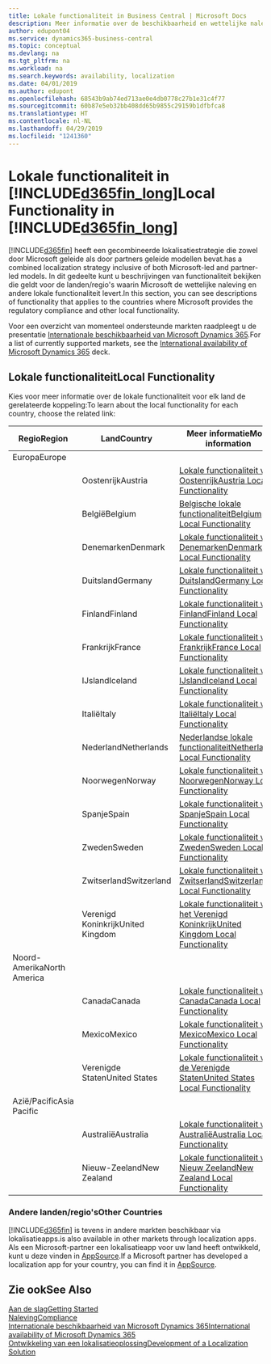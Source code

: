 ```yaml
---
title: Lokale functionaliteit in Business Central | Microsoft Docs
description: Meer informatie over de beschikbaarheid en wettelijke naleving van Dynamics 365 Business Central.
author: edupont04
ms.service: dynamics365-business-central
ms.topic: conceptual
ms.devlang: na
ms.tgt_pltfrm: na
ms.workload: na
ms.search.keywords: availability, localization
ms.date: 04/01/2019
ms.author: edupont
ms.openlocfilehash: 68543b9ab74ed713ae0e4db0778c27b1e31c4f77
ms.sourcegitcommit: 60b87e5eb32bb408dd65b9855c29159b1dfbfca8
ms.translationtype: HT
ms.contentlocale: nl-NL
ms.lasthandoff: 04/29/2019
ms.locfileid: "1241360"
---
```

# <a name="local-functionality-in-included365finlongincludesd365finlongmdmd"></a><span data-ttu-id="6e424-103">Lokale functionaliteit in [!INCLUDE[d365fin_long](includes/d365fin_long_md.md)]</span><span class="sxs-lookup"><span data-stu-id="6e424-103">Local Functionality in [!INCLUDE[d365fin_long](includes/d365fin_long_md.md)]</span></span>
[!INCLUDE[d365fin](includes/d365fin_md.md)] <span data-ttu-id="6e424-104">heeft een gecombineerde lokalisatiestrategie die zowel door Microsoft geleide als door partners geleide modellen bevat.</span><span class="sxs-lookup"><span data-stu-id="6e424-104">has a combined localization strategy inclusive of both Microsoft-led and partner-led models.</span></span> <span data-ttu-id="6e424-105">In dit gedeelte kunt u beschrijvingen van functionaliteit bekijken die geldt voor de landen/regio's waarin Microsoft de wettelijke naleving en andere lokale functionaliteit levert.</span><span class="sxs-lookup"><span data-stu-id="6e424-105">In this section, you can see descriptions of functionality that applies to the countries where Microsoft provides the regulatory compliance and other local functionality.</span></span>  

<span data-ttu-id="6e424-106">Voor een overzicht van momenteel ondersteunde markten raadpleegt u de presentatie [Internationale beschikbaarheid van Microsoft Dynamics 365](https://docs.microsoft.com/en-us/dynamics365/get-started/availability).</span><span class="sxs-lookup"><span data-stu-id="6e424-106">For a list of currently supported markets, see the [International availability of Microsoft Dynamics 365](https://docs.microsoft.com/en-us/dynamics365/get-started/availability) deck.</span></span>  

## <a name="local-functionality"></a><span data-ttu-id="6e424-107">Lokale functionaliteit</span><span class="sxs-lookup"><span data-stu-id="6e424-107">Local Functionality</span></span>
<span data-ttu-id="6e424-108">Kies voor meer informatie over de lokale functionaliteit voor elk land de gerelateerde koppeling:</span><span class="sxs-lookup"><span data-stu-id="6e424-108">To learn about the local functionality for each country, choose the related link:</span></span>

| <span data-ttu-id="6e424-109">Regio</span><span class="sxs-lookup"><span data-stu-id="6e424-109">Region</span></span> | <span data-ttu-id="6e424-110">Land</span><span class="sxs-lookup"><span data-stu-id="6e424-110">Country</span></span> | <span data-ttu-id="6e424-111">Meer informatie</span><span class="sxs-lookup"><span data-stu-id="6e424-111">More information</span></span> |
| --- | --- |--- |
| <span data-ttu-id="6e424-112">Europa</span><span class="sxs-lookup"><span data-stu-id="6e424-112">Europe</span></span> |  | |
|        | <span data-ttu-id="6e424-113">Oostenrijk</span><span class="sxs-lookup"><span data-stu-id="6e424-113">Austria</span></span> | [<span data-ttu-id="6e424-114">Lokale functionaliteit voor Oostenrijk</span><span class="sxs-lookup"><span data-stu-id="6e424-114">Austria Local Functionality</span></span>](localfunctionality/austria/austria-local-functionality.md) |
|        | <span data-ttu-id="6e424-115">België</span><span class="sxs-lookup"><span data-stu-id="6e424-115">Belgium</span></span> |  [<span data-ttu-id="6e424-116">Belgische lokale functionaliteit</span><span class="sxs-lookup"><span data-stu-id="6e424-116">Belgium Local Functionality</span></span>](localfunctionality/belgium/belgium-local-functionality.md) |
|        | <span data-ttu-id="6e424-117">Denemarken</span><span class="sxs-lookup"><span data-stu-id="6e424-117">Denmark</span></span> | [<span data-ttu-id="6e424-118">Lokale functionaliteit voor Denemarken</span><span class="sxs-lookup"><span data-stu-id="6e424-118">Denmark Local Functionality</span></span>](localfunctionality/denmark/denmark-local-functionality.md) |
|        | <span data-ttu-id="6e424-119">Duitsland</span><span class="sxs-lookup"><span data-stu-id="6e424-119">Germany</span></span> | [<span data-ttu-id="6e424-120">Lokale functionaliteit voor Duitsland</span><span class="sxs-lookup"><span data-stu-id="6e424-120">Germany Local Functionality</span></span>](localfunctionality/germany/germany-local-functionality.md) |
|        | <span data-ttu-id="6e424-121">Finland</span><span class="sxs-lookup"><span data-stu-id="6e424-121">Finland</span></span> | [<span data-ttu-id="6e424-122">Lokale functionaliteit voor Finland</span><span class="sxs-lookup"><span data-stu-id="6e424-122">Finland Local Functionality</span></span>](localfunctionality/finland/finland-local-functionality.md) |
|        | <span data-ttu-id="6e424-123">Frankrijk</span><span class="sxs-lookup"><span data-stu-id="6e424-123">France</span></span> | [<span data-ttu-id="6e424-124">Lokale functionaliteit voor Frankrijk</span><span class="sxs-lookup"><span data-stu-id="6e424-124">France Local Functionality</span></span>](localfunctionality/france/france-local-functionality.md) |
|        | <span data-ttu-id="6e424-125">IJsland</span><span class="sxs-lookup"><span data-stu-id="6e424-125">Iceland</span></span> | [<span data-ttu-id="6e424-126">Lokale functionaliteit voor IJsland</span><span class="sxs-lookup"><span data-stu-id="6e424-126">Iceland Local Functionality</span></span>](localfunctionality/iceland/iceland-local-functionality.md) |
|        | <span data-ttu-id="6e424-127">Italië</span><span class="sxs-lookup"><span data-stu-id="6e424-127">Italy</span></span> | [<span data-ttu-id="6e424-128">Lokale functionaliteit voor Italië</span><span class="sxs-lookup"><span data-stu-id="6e424-128">Italy Local Functionality</span></span>](localfunctionality/italy/italy-local-functionality.md) |
|        | <span data-ttu-id="6e424-129">Nederland</span><span class="sxs-lookup"><span data-stu-id="6e424-129">Netherlands</span></span> | [<span data-ttu-id="6e424-130">Nederlandse lokale functionaliteit</span><span class="sxs-lookup"><span data-stu-id="6e424-130">Netherlands Local Functionality</span></span>](localfunctionality/netherlands/netherlands-local-functionality.md) |
|        | <span data-ttu-id="6e424-131">Noorwegen</span><span class="sxs-lookup"><span data-stu-id="6e424-131">Norway</span></span> | [<span data-ttu-id="6e424-132">Lokale functionaliteit voor Noorwegen</span><span class="sxs-lookup"><span data-stu-id="6e424-132">Norway Local Functionality</span></span>](localfunctionality/norway/norway-local-functionality.md) |
|        | <span data-ttu-id="6e424-133">Spanje</span><span class="sxs-lookup"><span data-stu-id="6e424-133">Spain</span></span> | [<span data-ttu-id="6e424-134">Lokale functionaliteit voor Spanje</span><span class="sxs-lookup"><span data-stu-id="6e424-134">Spain Local Functionality</span></span>](localfunctionality/spain/spain-local-functionality.md) |
|        | <span data-ttu-id="6e424-135">Zweden</span><span class="sxs-lookup"><span data-stu-id="6e424-135">Sweden</span></span> | [<span data-ttu-id="6e424-136">Lokale functionaliteit voor Zweden</span><span class="sxs-lookup"><span data-stu-id="6e424-136">Sweden Local Functionality</span></span>](localfunctionality/sweden/sweden-local-functionality.md) |
|        | <span data-ttu-id="6e424-137">Zwitserland</span><span class="sxs-lookup"><span data-stu-id="6e424-137">Switzerland</span></span> | [<span data-ttu-id="6e424-138">Lokale functionaliteit voor Zwitserland</span><span class="sxs-lookup"><span data-stu-id="6e424-138">Switzerland Local Functionality</span></span>](localfunctionality/switzerland/switzerland-local-functionality.md) |
|        | <span data-ttu-id="6e424-139">Verenigd Koninkrijk</span><span class="sxs-lookup"><span data-stu-id="6e424-139">United Kingdom</span></span> | [<span data-ttu-id="6e424-140">Lokale functionaliteit voor het Verenigd Koninkrijk</span><span class="sxs-lookup"><span data-stu-id="6e424-140">United Kingdom Local Functionality</span></span>](localfunctionality/unitedkingdom/united-kingdom-local-functionality.md) |
| <span data-ttu-id="6e424-141">Noord-Amerika</span><span class="sxs-lookup"><span data-stu-id="6e424-141">North America</span></span> |       |  |
|        | <span data-ttu-id="6e424-142">Canada</span><span class="sxs-lookup"><span data-stu-id="6e424-142">Canada</span></span>|[<span data-ttu-id="6e424-143">Lokale functionaliteit voor Canada</span><span class="sxs-lookup"><span data-stu-id="6e424-143">Canada Local Functionality</span></span>](localfunctionality/canada/canada-local-functionality.md) |
|        | <span data-ttu-id="6e424-144">Mexico</span><span class="sxs-lookup"><span data-stu-id="6e424-144">Mexico</span></span> | [<span data-ttu-id="6e424-145">Lokale functionaliteit voor Mexico</span><span class="sxs-lookup"><span data-stu-id="6e424-145">Mexico Local Functionality</span></span>](localfunctionality/mexico/mexico-local-functionality.md) |
|        | <span data-ttu-id="6e424-146">Verenigde Staten</span><span class="sxs-lookup"><span data-stu-id="6e424-146">United States</span></span>|[<span data-ttu-id="6e424-147">Lokale functionaliteit voor de Verenigde Staten</span><span class="sxs-lookup"><span data-stu-id="6e424-147">United States Local Functionality</span></span>](localfunctionality/unitedstates/united-states-local-functionality.md) |
| <span data-ttu-id="6e424-148">Azië/Pacific</span><span class="sxs-lookup"><span data-stu-id="6e424-148">Asia Pacific</span></span> |       |  |
|        | <span data-ttu-id="6e424-149">Australië</span><span class="sxs-lookup"><span data-stu-id="6e424-149">Australia</span></span> | [<span data-ttu-id="6e424-150">Lokale functionaliteit voor Australië</span><span class="sxs-lookup"><span data-stu-id="6e424-150">Australia Local Functionality</span></span>](localfunctionality/australia/australia-local-functionality.md) |
|        | <span data-ttu-id="6e424-151">Nieuw-Zeeland</span><span class="sxs-lookup"><span data-stu-id="6e424-151">New Zealand</span></span> | [<span data-ttu-id="6e424-152">Lokale functionaliteit voor Nieuw Zeeland</span><span class="sxs-lookup"><span data-stu-id="6e424-152">New Zealand Local Functionality</span></span>](localfunctionality/newzealand/new-zealand-local-functionality.md) |

### <a name="other-countries"></a><span data-ttu-id="6e424-153">Andere landen/regio's</span><span class="sxs-lookup"><span data-stu-id="6e424-153">Other Countries</span></span>
[!INCLUDE[d365fin](includes/d365fin_md.md)] <span data-ttu-id="6e424-154">is tevens in andere markten beschikbaar via lokalisatieapps.</span><span class="sxs-lookup"><span data-stu-id="6e424-154">is also available in other markets through localization apps.</span></span> <span data-ttu-id="6e424-155">Als een Microsoft-partner een lokalisatieapp voor uw land heeft ontwikkeld, kunt u deze vinden in [AppSource](https://appsource.microsoft.com/en-us/product/dynamics-365-business-central/).</span><span class="sxs-lookup"><span data-stu-id="6e424-155">If a Microsoft partner has developed a localization app for your country, you can find it in [AppSource](https://appsource.microsoft.com/en-us/product/dynamics-365-business-central/).</span></span>

## <a name="see-also"></a><span data-ttu-id="6e424-156">Zie ook</span><span class="sxs-lookup"><span data-stu-id="6e424-156">See Also</span></span>
[<span data-ttu-id="6e424-157">Aan de slag</span><span class="sxs-lookup"><span data-stu-id="6e424-157">Getting Started</span></span>](product-get-started.md)  
[<span data-ttu-id="6e424-158">Naleving</span><span class="sxs-lookup"><span data-stu-id="6e424-158">Compliance</span></span>](compliance/compliance-overview.md)  
[<span data-ttu-id="6e424-159">Internationale beschikbaarheid van Microsoft Dynamics 365</span><span class="sxs-lookup"><span data-stu-id="6e424-159">International availability of Microsoft Dynamics 365</span></span>](https://docs.microsoft.com/en-us/dynamics365/get-started/availability)  
[<span data-ttu-id="6e424-160">Ontwikkeling van een lokalisatieoplossing</span><span class="sxs-lookup"><span data-stu-id="6e424-160">Development of a Localization Solution</span></span>](/dynamics365/business-central/dev-itpro/developer/readiness/readiness-develop-localization)  
